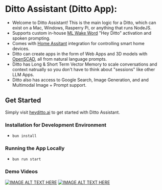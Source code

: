 # Ditto Assistant (Ditto App):

- Welcome to Ditto Assistant! This is the main logic for a Ditto, which can exist on a Mac, Windows, Rasperry Pi, or anything that runs NodeJS.
- Supports custom in-house [ML Wake Word](https://github.com/omarzanji/ditto_activation) "Hey Ditto" activation and spoken prompting.
- Comes with [Home Assitant](https://www.home-assistant.io/) integration for controlling smart home devices.
- Ditto can create apps in the form of Web Apps and 3D models with [OpenSCAD](https://openscad.org/), all from natural language prompts.
- Ditto has Long & Short Term Vector Memory to scale conversations and context natrually so you don't have to think about "sessions" like other LLM Apps.
- Ditto also has access to Google Search, Image Generation, and and Multimodal Image + Prompt support.

## Get Started

Simply visit [heyditto.ai](https://heyditto.ai) to get started with Ditto Assistant.

### Installation for Development Environment

- `bun install`

### Running the App Locally

- `bun run start`

### Demo Videos

[![IMAGE ALT TEXT HERE](https://img.youtube.com/vi/Jqu3rMI3hVQ/0.jpg)](https://www.youtube.com/watch?v=Jqu3rMI3hVQ)
[![IMAGE ALT TEXT HERE](https://img.youtube.com/vi/VeMF4ZXAabM/0.jpg)](https://www.youtube.com/watch?v=VeMF4ZXAabM)
